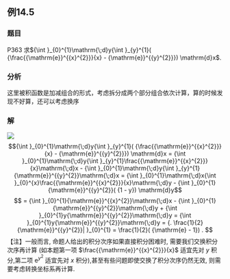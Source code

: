 ## 例14.5
### 题目
P363 求${\int }_{0}^{1}\mathrm{\;d}y{\int }_{y}^{1}( {\frac{{\mathrm{e}}^{{x}^{2}}}{x} - {\mathrm{e}}^{{y}^{2}}}) \mathrm{d}x$.
### 分析
这里被积函数是加减组合的形式，考虑拆分成两个部分组合依次计算，算的时候发现不好算，还可以考虑换序
### 解
![](https://img.hwenyi.live/202410271212878.webp)
$${\int }_{0}^{1}\mathrm{\;d}y{\int }_{y}^{1}( {\frac{{\mathrm{e}}^{{x}^{2}}}{x} - {\mathrm{e}}^{{y}^{2}}}) \mathrm{d}x = {\int }_{0}^{1}\mathrm{\;d}y{\int }_{y}^{1}\frac{{\mathrm{e}}^{{x}^{2}}}{x}\mathrm{\;d}x - {\int }_{0}^{1}\mathrm{\;d}y{\int }_{y}^{1}{\mathrm{e}}^{{y}^{2}}\mathrm{\;d}x = {\int }_{0}^{1}\mathrm{\;d}x{\int }_{0}^{x}\frac{{\mathrm{e}}^{{x}^{2}}}{x}\mathrm{\;d}y - {\int }_{0}^{1}{\mathrm{e}}^{{y}^{2}}( {1 - y}) \mathrm{d}y$$
$$
= {\int }_{0}^{1}{\mathrm{e}}^{{x}^{2}}\mathrm{\;d}x - {\int }_{0}^{1}{\mathrm{e}}^{{y}^{2}}\mathrm{\;d}y + {\int }_{0}^{1}y{\mathrm{e}}^{{y}^{2}}\mathrm{\;d}y = {\int }_{0}^{1}y{\mathrm{e}}^{{y}^{2}}\mathrm{\;d}y = {. \frac{1}{2}{\mathrm{e}}^{{y}^{2}}| }_{0}^{1} = \frac{1}{2}( {\mathrm{e} - 1}) .
$$
【注】一般而言, 命题人给出的积分次序如果直接积分困难时, 需要我们交换积分次序再计算 (如本题第一项 $\frac{{\mathrm{e}}^{{x}^{2}}}{x}$ 适宜先对 $y$ 积分,第二项 ${\mathrm{e}}^{{y}^{2}}$ 适宜先对 $x$ 积分),甚至有些问题即使交换了积分次序仍然无效, 则需要考虑转换坐标系再计算.
